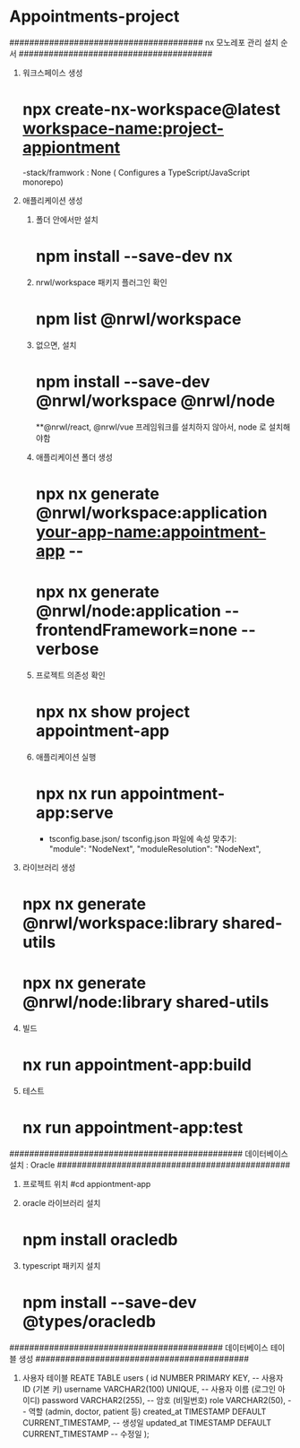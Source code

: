 # Appointments-project

#######################################
nx 모노레포 관리 설치 순서 
#######################################
1. 워크스페이스 생성
    # npx create-nx-workspace@latest <workspace-name:project-appiontment>
      -stack/framwork : None ( Configures a TypeScript/JavaScript monorepo)

2. 애플리케이션 생성
    1) 폴더 안에서만 설치
       # npm install --save-dev nx
                
    2) nrwl/workspace 패키지 플러그인 확인
       # npm list @nrwl/workspace

   3) 없으면, 설치
      # npm install --save-dev @nrwl/workspace @nrwl/node
      **@nrwl/react, @nrwl/vue 프레임워크를 설치하지 않아서, node 로 설치해야함

   4) 애플리케이션 폴더 생성
      # npx nx generate @nrwl/workspace:application <your-app-name:appointment-app> --
      # npx nx generate @nrwl/node:application <your-app-name> --frontendFramework=none --verbose


    5) 프로젝트 의존성 확인
       # npx nx show project appointment-app


    6) 애플리케이션 실행
       # npx nx run appointment-app:serve
         * tsconfig.base.json/ tsconfig.json  파일에 속성 맞추기:  
            "module": "NodeNext",
            "moduleResolution": "NodeNext",
                 

3. 라이브러리 생성
    # npx nx generate @nrwl/workspace:library shared-utils
    # npx nx generate @nrwl/node:library shared-utils

4. 빌드
   # nx run appointment-app:build

5. 테스트
   # nx run appointment-app:test

###############################################
데이터베이스 설치 : Oracle
###############################################
        
  1. 프로젝트 위치 
     #cd appiontment-app
        
  2. oracle 라이브러리 설치
     # npm install oracledb

  3. typescript 패키지 설치
     # npm install --save-dev @types/oracledb

###########################################
 데이터베이스 테이블 생성
###########################################
 
1. 사용자 테이블
REATE TABLE users (
     id NUMBER PRIMARY KEY,               -- 사용자 ID (기본 키)
     username VARCHAR2(100) UNIQUE,       -- 사용자 이름 (로그인 아이디)
     password VARCHAR2(255),              -- 암호 (비밀번호)
     role VARCHAR2(50),                   -- 역할 (admin, doctor, patient 등)
     created_at TIMESTAMP DEFAULT CURRENT_TIMESTAMP,  -- 생성일
     updated_at TIMESTAMP DEFAULT CURRENT_TIMESTAMP -- 수정일
);




